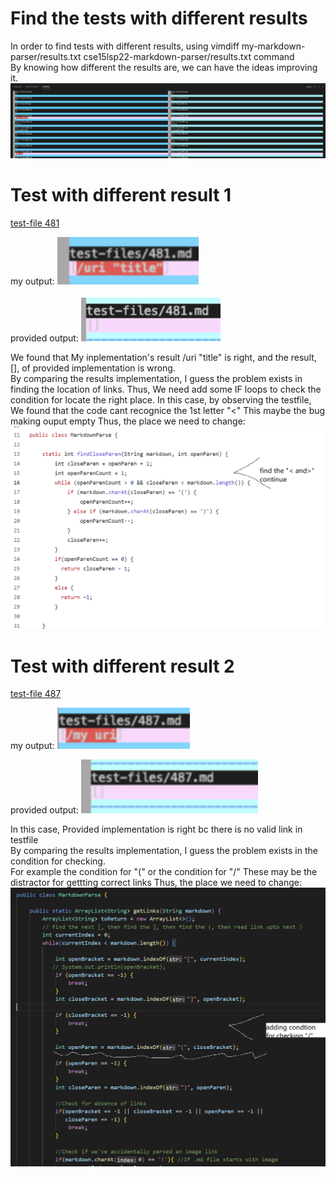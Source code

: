 Find the tests with different results 
===================  
In order to find tests with different results, using vimdiff my-markdown-parser/results.txt cse15lsp22-markdown-parser/results.txt command  
By knowing how different the results are, we can have the ideas improving it.  
![Image](https://github.com/MinilordKREE/-cse15l-lab-reports/blob/main/diffresult.png)  
  
Test with different result 1  
===================  
[test-file 481](https://github.com/MinilordKREE/-cse15l-lab-reports/blob/main/test-file%20481)  

my output: ![Image](https://github.com/MinilordKREE/-cse15l-lab-reports/blob/main/test481%20my%20actual.png)  

provided output: ![Image](https://github.com/MinilordKREE/-cse15l-lab-reports/blob/main/test481%20provided%20actual.png)  

We found that My inplementation's result /uri "title" is right, and the result, [], of provided implementation is wrong.  
By comparing the results implementation, I guess the problem exists in finding the location of links. 
Thus, We need add some IF loops to check the condition for locate the right place. 
In this case, by observing the testfile, We found that the code cant recognice the 1st letter "<" 
This maybe the bug making ouput empty 
Thus, the place we need to change:  
![Image](https://github.com/MinilordKREE/-cse15l-lab-reports/blob/main/fix1-1-1-1.png)  
  
Test with different result 2  
===================  
[test-file 487](https://github.com/MinilordKREE/-cse15l-lab-reports/blob/main/test-file%20487)  

my output: ![Image](https://github.com/MinilordKREE/-cse15l-lab-reports/blob/main/test487%20my%20actual.png)  

provided output: ![Image](https://github.com/MinilordKREE/-cse15l-lab-reports/blob/main/test487%20provided%20actual.png)  

In this case, Provided implementation is right bc there is no valid link in testfile  
By comparing the results implementation, I guess the problem exists in the condition for checking.  
For example the condition for "("
or the condition for "/"
These may be the distractor for gettting correct links
Thus, the place we need to change:  
![Image](https://github.com/MinilordKREE/-cse15l-lab-reports/blob/main/fix2.png)   

  



